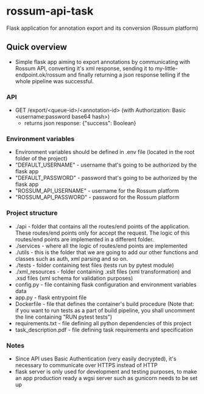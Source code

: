 # rossum-api-task
Flask application for annotation export and its conversion (Rossum platform)

## Quick overview
- Simple flask app aiming to export annotations by communicating with Rossum API, converting it's xml response, sending it to my-little-endpoint.ok/rossum and finally returning a json response telling if the whole pipeline was successful.

### API
- GET /export/\<queue-id\>/\<annotation-id\> (with Authorization: Basic \<username:password base64 hash\>)
  - returns json response: {"success": Boolean}
  
### Environment variables
- Environment variables should be defined in .env file (located in the root folder of the project)
- "DEFAULT_USERNAME" - username that's going to be authorized by the flask app
- "DEFAULT_PASSWORD" - password that's going to be authorized by the flask app
- "ROSSUM_API_USERNAME" - username for the Rossum platform 
- "ROSSUM_API_PASSWORD" - password for the Rossum platform
### Project structure

- ./api - folder that contains all the routes/end points of the application. These routes/end points only for accept the request. The logic of this routes/end points are implemented in a different folder.
- ./services - where all the logic of routes/end points are implemented
- ./utils - this is the folder that we are going to add our other functions and classes such as auth, xml parsing and so on.
- ./tests - folder containing test files (tests run by pytest module)
- ./xml_resources - folder containing .xslt files (xml transformation) and .xsd files (xml schema for validation purposes)
- config.py - file containing flask configuration and environment variables data
- app.py - flask entrypoint file
- Dockerfile - file that defines the container's build procedure (Note that: if you want to run tests as a part of build pipeline, you shall uncomment the line containing "RUN pytest tests")
- requirements.txt - file defining all python dependencies of this project
- task_description.pdf - file defining task requirements and specification

### Notes

- Since API uses Basic Authentication (very easily decrypted), it's necessary to communicate over HTTPS instead of HTTP
- flask server is only used for development and testing purposes, to make an app production ready a wgsi server such as gunicorn needs to be set up